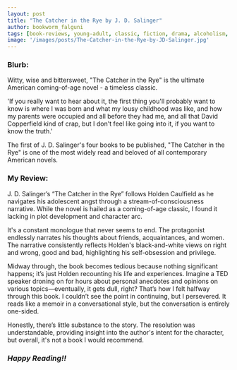 ```yaml
---
layout: post
title: "The Catcher in the Rye by J. D. Salinger"
author: bookworm_falguni
tags: [book-reviews, young-adult, classic, fiction, drama, alcoholism, bullying, life, personality, USA, students, family, coming-of-age]
image: '/images/posts/The-Catcher-in-the-Rye-by-JD-Salinger.jpg'
---
```

### **Blurb:**
Witty, wise and bittersweet, "The Catcher in the Rye" is the ultimate American coming-of-age novel - a timeless classic.

'If you really want to hear about it, the first thing you'll probably want to know is where I was born and what my lousy childhood was like, and how my parents were occupied and all before they had me, and all that David Copperfield kind of crap, but I don't feel like going into it, if you want to know the truth.'

The first of J. D. Salinger's four books to be published, "The Catcher in the Rye" is one of the most widely read and beloved of all contemporary American novels.

### **My Review:**
J. D. Salinger’s “The Catcher in the Rye” follows Holden Caulfield as he navigates his adolescent angst through a stream-of-consciousness narrative. While the novel is hailed as a coming-of-age classic, I found it lacking in plot development and character arc.

It's a constant monologue that never seems to end. The protagonist endlessly narrates his thoughts about friends, acquaintances, and women. The narrative consistently reflects Holden's black-and-white views on right and wrong, good and bad, highlighting his self-obsession and privilege.

Midway through, the book becomes tedious because nothing significant happens; it’s just Holden recounting his life and experiences. Imagine a TED speaker droning on for hours about personal anecdotes and opinions on various topics—eventually, it gets dull, right? That’s how I felt halfway through this book. I couldn’t see the point in continuing, but I persevered. It reads like a memoir in a conversational style, but the conversation is entirely one-sided.

Honestly, there’s little substance to the story. The resolution was understandable, providing insight into the author's intent for the character, but overall, it's not a book I would recommend.

### ***Happy Reading!!***
